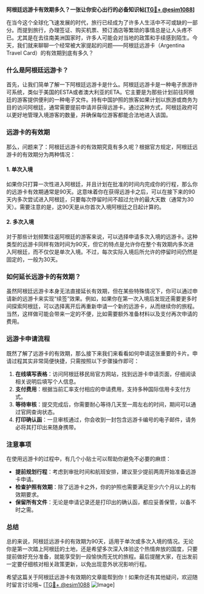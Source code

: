 **阿根廷远游卡有效期多久？一张让你安心出行的必备知识帖[[TG💪+ @esim1088](https://t.me/s/esim1088)]**

在当今这个全球化飞速发展的时代，旅行已经成为了许多人生活中不可或缺的一部分。而提到旅行，办理签证、购买机票、预订酒店等繁琐的事情总是让人头疼不已。尤其是在去往南美洲国家时，许多人可能会对当地的政策和手续感到陌生。今天，我们就来聊聊一个经常被大家提起的问题——阿根廷远游卡（Argentina Travel Card）的有效期到底有多久？

### 什么是阿根廷远游卡？

首先，让我们简单了解一下阿根廷远游卡是什么。阿根廷远游卡是一种电子旅游许可系统，类似于美国的ESTA或者澳大利亚的ETA。它主要是为那些计划前往阿根廷的游客提供便利的一种电子文件。持有中国护照的旅客如果计划以旅游或商务为目的访问阿根廷，通常需要提前申请并获得远游卡。通过这种方式，阿根廷政府可以更好地管理入境游客的数量，并确保每位游客都能合法地进入该国。

### 远游卡的有效期

那么，问题来了：阿根廷远游卡的有效期究竟有多久呢？根据官方规定，阿根廷远游卡的有效期分为两种情况：

#### 1. 单次入境
如果你只打算一次性进入阿根廷，并且计划在批准的时间内完成你的行程，那么你的远游卡有效期通常是90天。这意味着你在获得远游卡之后，可以在接下来的90天内多次尝试进入阿根廷，只要每次停留时间不超过允许的最大天数（通常为30天）。需要注意的是，这90天是从你首次入境阿根廷之日起计算的。

#### 2. 多次入境
对于那些计划频繁往返阿根廷的游客来说，可以选择申请多次入境的远游卡。这种类型的远游卡同样有效时间为90天，但它的特点是允许你在整个有效期内多次进入阿根廷，而不仅仅是单次入境。不过，每次实际入境后所允许的停留时间仍然是固定的，一般为30天。

### 如何延长远游卡的有效期？

虽然阿根廷远游卡本身无法直接延长有效期，但在某些特殊情况下，你可以通过申请新的远游卡来实现“续签”效果。例如，如果你在第一次入境后发现还需要更多时间探索阿根廷，可以选择离开后再重新申请一个新的远游卡，从而继续你的旅程。当然，这样做可能会带来一定的不便，比如需要额外准备材料以及支付再次申请的费用。

### 远游卡申请流程

既然了解了远游卡的有效期，那么接下来我们来看看如何申请这张重要的卡片。申请过程其实非常简便快捷，只需按照以下步骤操作即可：

1. **在线填写表格**：访问阿根廷移民局官方网站，找到远游卡申请页面，仔细阅读相关说明后填写个人信息。
2. **支付费用**：根据当前汇率支付相应的申请费用，支持多种国际信用卡支付方式。
3. **等待审核**：提交完成后，你需要耐心等待几天至一周左右的时间，期间可以通过官网查询状态。
4. **打印确认函**：一旦审核通过，你会收到一封包含远游卡编号的电子邮件，请务必将其打印出来随身携带。

### 注意事项

在使用远游卡的过程中，有几个小贴士可以帮助你避免不必要的麻烦：

- **提前规划行程**：考虑到审批时间和航班安排，建议至少提前两周开始准备远游卡申请。
- **检查护照有效期**：除了远游卡之外，你的护照也需要满足至少六个月以上的有效期要求。
- **保留所有文件**：无论是申请记录还是打印出的确认函，都应妥善保管，以备不时之需。

### 总结

总的来说，阿根廷远游卡的有效期为90天，适用于单次或多次入境的情况。无论你是第一次踏上阿根廷的土地，还是希望多次深入体验这个热情奔放的国度，只要提前做好充分准备，就能享受到一段愉快而无忧的旅程。最后提醒大家，在出发前一定要仔细核对相关政策更新，以免出现意外状况影响行程。

希望这篇关于阿根廷远游卡有效期的文章能帮到你！如果你还有其他疑问，欢迎随时留言讨论哦~ [[TG💪+ @esim1088](https://t.me/s/esim1088) ![Image](https://i.postimg.cc/4NQfJmqS/Snipaste-2025-05-13-00-14-12.png)]